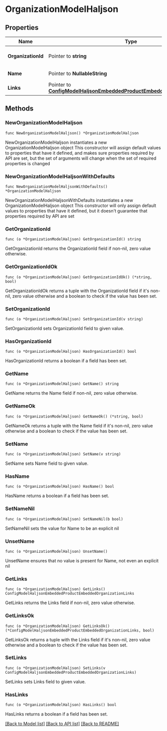 # OrganizationModelHaljson

## Properties

Name | Type | Description | Notes
------------ | ------------- | ------------- | -------------
**OrganizationId** | Pointer to **string** | Identifier of the Organization. | [optional] 
**Name** | Pointer to **NullableString** | Name of the Organization. | [optional] 
**Links** | Pointer to [**ConfigModelHaljsonEmbeddedProductEmbeddedOrganizationLinks**](ConfigModelHaljsonEmbeddedProductEmbeddedOrganizationLinks.md) |  | [optional] 

## Methods

### NewOrganizationModelHaljson

`func NewOrganizationModelHaljson() *OrganizationModelHaljson`

NewOrganizationModelHaljson instantiates a new OrganizationModelHaljson object
This constructor will assign default values to properties that have it defined,
and makes sure properties required by API are set, but the set of arguments
will change when the set of required properties is changed

### NewOrganizationModelHaljsonWithDefaults

`func NewOrganizationModelHaljsonWithDefaults() *OrganizationModelHaljson`

NewOrganizationModelHaljsonWithDefaults instantiates a new OrganizationModelHaljson object
This constructor will only assign default values to properties that have it defined,
but it doesn't guarantee that properties required by API are set

### GetOrganizationId

`func (o *OrganizationModelHaljson) GetOrganizationId() string`

GetOrganizationId returns the OrganizationId field if non-nil, zero value otherwise.

### GetOrganizationIdOk

`func (o *OrganizationModelHaljson) GetOrganizationIdOk() (*string, bool)`

GetOrganizationIdOk returns a tuple with the OrganizationId field if it's non-nil, zero value otherwise
and a boolean to check if the value has been set.

### SetOrganizationId

`func (o *OrganizationModelHaljson) SetOrganizationId(v string)`

SetOrganizationId sets OrganizationId field to given value.

### HasOrganizationId

`func (o *OrganizationModelHaljson) HasOrganizationId() bool`

HasOrganizationId returns a boolean if a field has been set.

### GetName

`func (o *OrganizationModelHaljson) GetName() string`

GetName returns the Name field if non-nil, zero value otherwise.

### GetNameOk

`func (o *OrganizationModelHaljson) GetNameOk() (*string, bool)`

GetNameOk returns a tuple with the Name field if it's non-nil, zero value otherwise
and a boolean to check if the value has been set.

### SetName

`func (o *OrganizationModelHaljson) SetName(v string)`

SetName sets Name field to given value.

### HasName

`func (o *OrganizationModelHaljson) HasName() bool`

HasName returns a boolean if a field has been set.

### SetNameNil

`func (o *OrganizationModelHaljson) SetNameNil(b bool)`

 SetNameNil sets the value for Name to be an explicit nil

### UnsetName
`func (o *OrganizationModelHaljson) UnsetName()`

UnsetName ensures that no value is present for Name, not even an explicit nil
### GetLinks

`func (o *OrganizationModelHaljson) GetLinks() ConfigModelHaljsonEmbeddedProductEmbeddedOrganizationLinks`

GetLinks returns the Links field if non-nil, zero value otherwise.

### GetLinksOk

`func (o *OrganizationModelHaljson) GetLinksOk() (*ConfigModelHaljsonEmbeddedProductEmbeddedOrganizationLinks, bool)`

GetLinksOk returns a tuple with the Links field if it's non-nil, zero value otherwise
and a boolean to check if the value has been set.

### SetLinks

`func (o *OrganizationModelHaljson) SetLinks(v ConfigModelHaljsonEmbeddedProductEmbeddedOrganizationLinks)`

SetLinks sets Links field to given value.

### HasLinks

`func (o *OrganizationModelHaljson) HasLinks() bool`

HasLinks returns a boolean if a field has been set.


[[Back to Model list]](../README.md#documentation-for-models) [[Back to API list]](../README.md#documentation-for-api-endpoints) [[Back to README]](../README.md)


